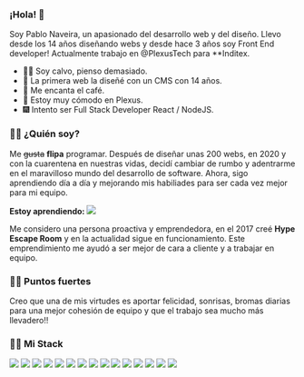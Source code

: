 ### ¡Hola! 👋

Soy Pablo Naveira, un apasionado del desarrollo web y del diseño. Llevo desde los 14 años diseñando webs y desde hace 3 años soy Front End developer! Actualmente trabajo en @PlexusTech para **Inditex.

- 👨‍🦲 Soy calvo, pienso demasiado.
- 📄 La primera web la diseñé con un CMS con 14 años.
- 🍵 Me encanta el café.
- 👜 Estoy muy cómodo en Plexus.
- 🎆 Intento ser Full Stack Developer React / NodeJS.



###  🧞‍♂️ ¿Quién soy?
Me ~~gusta~~ **flipa** programar. Después de diseñar unas 200 webs, en 2020 y con la cuarentena en nuestras vidas, decidí cambiar de rumbo y adentrarme en el maravilloso mundo del desarrollo de software. Ahora, sigo aprendiendo día a día y mejorando mis habiliades para ser cada vez mejor para mi equipo.

**Estoy aprendiendo:**
  <img src="https://img.shields.io/badge/-Java-47A248?style=flat&logo=java&logoColor=white">


Me considero una persona proactiva y emprendedora, en el 2017 creé **Hype Escape Room** y en la actualidad sigue en funcionamiento. Este emprendimiento me ayudó a ser mejor de cara a cliente y a trabajar en equipo.


### 🧜‍♂️ **Puntos fuertes**
Creo que una de mis virtudes es aportar felicidad, sonrisas, bromas diarias para una mejor cohesión de equipo y que el trabajo sea mucho más llevadero!! 




### 🧑‍💻 **Mi Stack**

<p>
  <img src="https://img.shields.io/badge/-JavaScript-F7DF1E?style=flat&logo=javascript&logoColor=black">
  <img src="https://img.shields.io/badge/-Next JS-1e81b0?style=flat&logo=nextdotjs&logoColor=white">
  <img src="https://img.shields.io/badge/-React-1e81b0?style=flat&logo=react&logoColor=white">
  <img src="https://img.shields.io/badge/-Nodejs-339933?style=flat&logo=node.js&logoColor=white">
  <img src="https://img.shields.io/badge/-Express-000000?style=flat&logo=express&logoColor=white">
  <img src="https://img.shields.io/badge/-MongoDB-47A248?style=flat&logo=mongodb&logoColor=white">
  <img src="https://img.shields.io/badge/-MySQL-4479A1?style=flat&logo=mysql&logoColor=white">
  <img src="https://img.shields.io/badge/-TypeScript-3178C6?style=flat&logo=typescript&logoColor=white">
  <img src="https://img.shields.io/badge/-Git-F05032?style=flat&logo=git&logoColor=white">
  <img src="https://img.shields.io/badge/-Bootstrap-563D7C?style=flat&logo=bootstrap&logoColor=white">
  <img src="https://img.shields.io/badge/-GraphQL-E10098?style=flat&logo=graphql&logoColor=white">
  <img src="https://img.shields.io/badge/-SCSS-CC6699?style=flat&logo=sass&logoColor=white">
  <img src="https://img.shields.io/badge/-Docker-2496ED?style=flat&logo=docker&logoColor=white">
  <img src="https://img.shields.io/badge/-React Native-3178C6?style=flat&logo=react&logoColor=white">
  <img src="https://img.shields.io/badge/-Three Js-E10098?style=flat&logo=threedotjs&logoColor=white">

</p>






